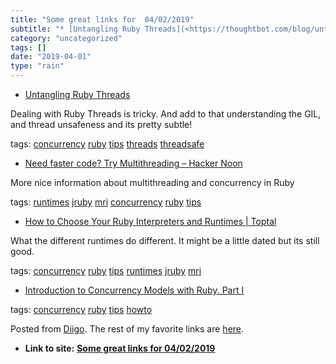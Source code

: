 ```yaml
---
title: "Some great links for  04/02/2019"
subtitle: "* [Untangling Ruby Threads](<https://thoughtbot.com/blog/untangling-ruby-threads>)"
category: "uncategorized"
tags: []
date: "2019-04-01"
type: "rain"
---
```

* [Untangling Ruby Threads](<https://thoughtbot.com/blog/untangling-ruby-threads>)

Dealing with Ruby Threads is tricky. And add to that understanding the GIL,
and thread unsafeness and its pretty subtle!

tags: [concurrency](<https://www.diigo.com/user/pitosalas/concurrency>)
[ruby](<https://www.diigo.com/user/pitosalas/ruby>)
[tips](<https://www.diigo.com/user/pitosalas/tips>)
[threads](<https://www.diigo.com/user/pitosalas/threads>)
[threadsafe](<https://www.diigo.com/user/pitosalas/threadsafe>)

  * [Need faster code? Try Multithreading – Hacker Noon](<https://hackernoon.com/need-faster-code-try-multithreading-5dc30c83837c>)

More nice information about multithreading and concurrency in Ruby

tags: [runtimes](<https://www.diigo.com/user/pitosalas/runtimes>)
[jruby](<https://www.diigo.com/user/pitosalas/jruby>)
[mri](<https://www.diigo.com/user/pitosalas/mri>)
[concurrency](<https://www.diigo.com/user/pitosalas/concurrency>)
[ruby](<https://www.diigo.com/user/pitosalas/ruby>)
[tips](<https://www.diigo.com/user/pitosalas/tips>)

  * [How to Choose Your Ruby Interpreters and Runtimes | Toptal](<https://www.toptal.com/ruby/the-many-shades-of-the-ruby-programming-language>)

What the different runtimes do different. It might be a little dated but its
still good.

tags: [concurrency](<https://www.diigo.com/user/pitosalas/concurrency>)
[ruby](<https://www.diigo.com/user/pitosalas/ruby>)
[tips](<https://www.diigo.com/user/pitosalas/tips>)
[runtimes](<https://www.diigo.com/user/pitosalas/runtimes>)
[jruby](<https://www.diigo.com/user/pitosalas/jruby>)
[mri](<https://www.diigo.com/user/pitosalas/mri>)

  * [Introduction to Concurrency Models with Ruby. Part I](<https://engineering.universe.com/introduction-to-concurrency-models-with-ruby-part-i-550d0dbb970>)

tags: [concurrency](<https://www.diigo.com/user/pitosalas/concurrency>)
[ruby](<https://www.diigo.com/user/pitosalas/ruby>)
[tips](<https://www.diigo.com/user/pitosalas/tips>)
[howto](<https://www.diigo.com/user/pitosalas/howto>)

Posted from [Diigo](<https://www.diigo.com>). The rest of my favorite links
are [here](<https://www.diigo.com/user/pitosalas>).


* **Link to site:** **[Some great links for  04/02/2019](None)**
